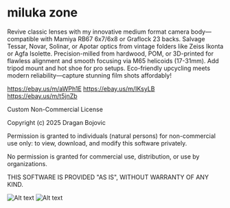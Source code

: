 # miluka zone
Revive classic lenses with my innovative medium format camera body—compatible with Mamiya RB67 6x7/6x8 or Graflock 23 backs. Salvage Tessar, Novar, Solinar, or Apotar optics from vintage folders like Zeiss Ikonta or Agfa Isolette. Precision-milled from hardwood, POM, or 3D-printed for flawless alignment and smooth focusing via M65 helicoids (17-31mm). Add tripod mount and hot shoe for pro setups. Eco-friendly upcycling meets modern reliability—capture stunning film shots affordably!

https://ebay.us/m/aWPh1E
https://ebay.us/m/IKsyLB
https://ebay.us/m/t5jnZb


Custom Non-Commercial License

Copyright (c) 2025 Dragan Bojovic

Permission is granted to individuals (natural persons) for non-commercial use only: to view, download, and modify this software privately.

No permission is granted for commercial use, distribution, or use by organizations.

THIS SOFTWARE IS PROVIDED "AS IS", WITHOUT WARRANTY OF ANY KIND.


![Alt text](https://github.com/Draganito/miluka-zone/blob/main/miluka_back.jpeg)
![Alt text](https://github.com/Draganito/miluka-zone/blob/main/miluka_front.jpeg
)
